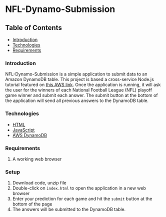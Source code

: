 # NFL-Dynamo-Submission

## Table of Contents
* [Introduction](#Introduction)
* [Technologies](#Technologies)
* [Requirements](#Requirements)

### Introduction

NFL-Dynamo-Submission is a simple application to submit data to an Amazon DynamoDB table. This project is based a cross-service Node.js tutorial featured on [this AWS link](https://docs.aws.amazon.com/sdk-for-javascript/v3/developer-guide/cross-service-example-submitting-data.html). Once the application is running, it will ask the user for the winners of each National Football League (NFL) playoff game winner and submit each answer. The submit button at the bottom of the application will send all previous answers to the DynamoDB table.

### Technologies
* [HTML](https://html.com)
* [JavaScript](https://www.javascript.com)
* [AWS DynamoDB](https://aws.amazon.com/dynamodb)

### Requirements
1. A working web browser

### Setup
1. Download code, unzip file
2. Double-click on ```index.html``` to open the application in a new web browser
3. Enter your prediction for each game and hit the ```submit``` button at the bottom of the page
4. The answers will be submitted to the DynamoDB table.
